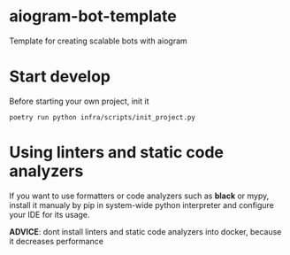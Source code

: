 # aiogram-bot-template

Template for creating scalable bots with aiogram

# Start develop

Before starting your own project, init it

```shell
poetry run python infra/scripts/init_project.py
```

# Using linters and static code analyzers

If you want to use formatters or code analyzers such as **black** or mypy, install it manualy by pip in system-wide
python interpreter and configure your IDE for its usage.

**ADVICE**: dont install linters and static code analyzers into docker, because it decreases performance